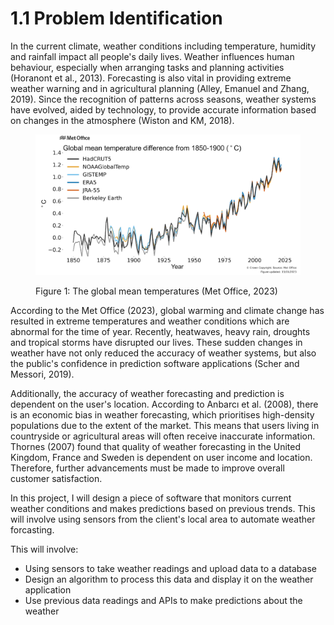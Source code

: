 # 1.1 Problem Identification

In the current climate, weather conditions including temperature, humidity and rainfall impact all people's daily lives. Weather influences human behaviour, especially when arranging tasks and  planning activities (Horanont et al., 2013). Forecasting is also vital in providing extreme weather warning and in agricultural planning (Alley, Emanuel and Zhang, 2019). Since the recognition of patterns across seasons, weather systems have evolved, aided by technology, to provide accurate information based on changes in the atmosphere (Wiston and KM, 2018).

<figure><img src="../.gitbook/assets/Met Office temperatures.png" alt=""><figcaption><p>Figure 1: The global mean temperatures (Met Office, 2023)</p></figcaption></figure>

According to the Met Office (2023), global warming and climate change has resulted in extreme temperatures and weather conditions which are abnormal for the time of year. Recently, heatwaves, heavy rain, droughts and tropical storms have disrupted our lives. These sudden changes in weather have not only reduced the accuracy of weather systems, but also the public's confidence in prediction software applications (Scher and Messori, 2019).

Additionally, the accuracy of weather forecasting and prediction is dependent on the user's location. According to Anbarcı et al. (2008), there is an economic bias in weather forecasting, which prioritises high-density populations due to the extent of the market. This means that users living in countryside or agricultural areas will often receive inaccurate information. Thornes (2007) found that quality of weather forecasting in the United Kingdom, France and Sweden is dependent on user income and location. Therefore, further advancements must be made to improve overall customer satisfaction.

In this project, I will design a piece of software that monitors current weather conditions and makes predictions based on previous trends. This will involve using sensors from the client's local area to automate weather forcasting.

This will involve:

* Using sensors to take weather readings and upload data to a database
* Design an algorithm to process this data and display it on the weather application
* Use previous data readings and APIs to make predictions about the weather
